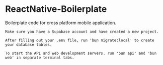 # ReactNative-Boilerplate
Boilerplate code for cross platform mobile application.


```
Make sure you have a Supabase account and have created a new project.

After filling out your .env file, run 'bun migrate:local' to create your database tables.

To start the API and web development servers, run 'bun api' and 'bun web' in separate terminal tabs.

```